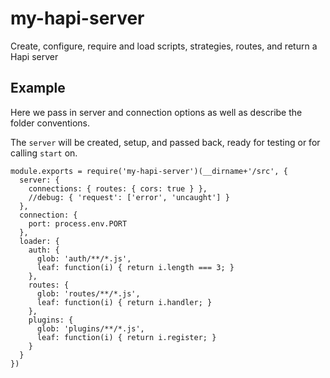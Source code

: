 # my-hapi-server
Create, configure, require and load scripts, strategies, routes, and return a Hapi server

## Example


Here we pass in server and connection options as well as describe the folder conventions.

The `server` will be created, setup, and passed back, ready for testing or for calling `start` on.

```
module.exports = require('my-hapi-server')(__dirname+'/src', {
  server: {
    connections: { routes: { cors: true } },
    //debug: { 'request': ['error', 'uncaught'] }
  },
  connection: {
    port: process.env.PORT
  },
  loader: {
    auth: {
      glob: 'auth/**/*.js',
      leaf: function(i) { return i.length === 3; }
    },
    routes: {
      glob: 'routes/**/*.js',
      leaf: function(i) { return i.handler; }
    },
    plugins: {
      glob: 'plugins/**/*.js',
      leaf: function(i) { return i.register; }
    }
  }
})
```
